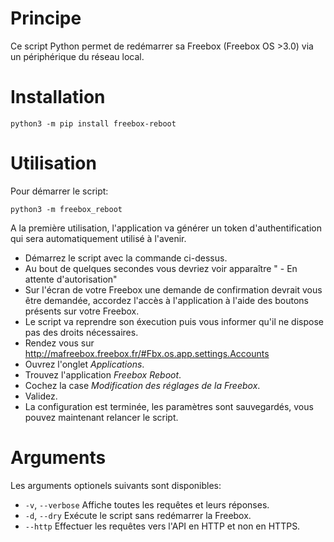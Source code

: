 # Principe

Ce script Python permet de redémarrer sa Freebox (Freebox OS >3.0) via un périphérique du réseau local.

# Installation

```
python3 -m pip install freebox-reboot
```
  
# Utilisation 

Pour démarrer le script:

```
python3 -m freebox_reboot
```

A la première utilisation, l'application va générer un token d'authentification qui sera automatiquement utilisé à l'avenir.

- Démarrez le script avec la commande ci-dessus.
- Au bout de quelques secondes vous devriez voir apparaître " - En attente d'autorisation"
- Sur l'écran de votre Freebox une demande de confirmation devrait vous être demandée, accordez l'accès à l'application à l'aide des boutons présents sur votre Freebox.
- Le script va reprendre son éxecution puis vous informer qu'il ne dispose pas des droits nécessaires.
- Rendez vous sur http://mafreebox.freebox.fr/#Fbx.os.app.settings.Accounts
- Ouvrez l'onglet *Applications*.
- Trouvez l'application *Freebox Reboot*.
- Cochez la case *Modification des réglages de la Freebox*.
- Validez.
- La configuration est terminée, les paramètres sont sauvegardés, vous pouvez maintenant relancer le script.

# Arguments

Les arguments optionels suivants sont disponibles:

- `-v`, `--verbose` Affiche toutes les requêtes et leurs réponses.
- `-d`, `--dry` Exécute le script sans redémarrer la Freebox.
- `--http` Effectuer les requêtes vers l'API en HTTP et non en HTTPS.
